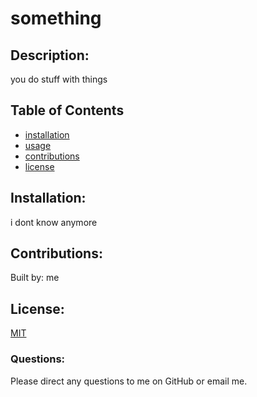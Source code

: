 
# something

## Description:

you do stuff with things

## Table of Contents

* [installation](#installation)
* [usage](#usage)
* [contributions](#contributions)
* [license](#license)

## Installation:

i dont know anymore

## Contributions:

Built by:
me


## License:
[MIT](http://choosealicense.com/licenses/MIT/)
        

### Questions:

Please direct any questions to me on GitHub or email me.
    
